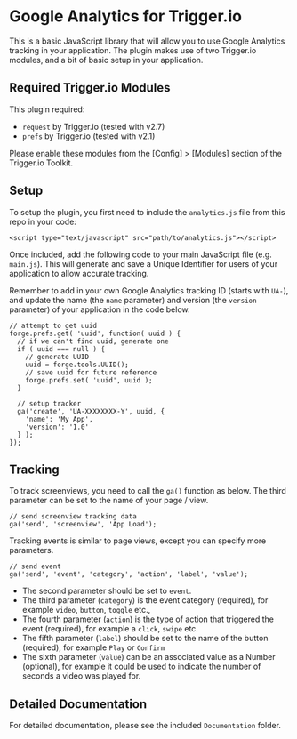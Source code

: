# Google Analytics for Trigger.io

This is a basic JavaScript library that will allow you to use Google Analytics tracking in your application. The plugin makes use of two Trigger.io modules, and a bit of basic setup in your application.

## Required Trigger.io Modules

This plugin required:
* ```request``` by Trigger.io (tested with v2.7)
* ```prefs``` by Trigger.io (tested with v2.1)

Please enable these modules from the [Config] > [Modules] section of the Trigger.io Toolkit.

## Setup

To setup the plugin, you first need to include the ```analytics.js``` file from this repo in your code:

```
<script type="text/javascript" src="path/to/analytics.js"></script>
```

Once included, add the following code to your main JavaScript file (e.g. ```main.js```). This will generate and save a Unique Identifier for users of your application to allow accurate tracking.

Remember to add in your own Google Analytics tracking ID (starts with ```UA-```), and update the name (the ```name``` parameter) and version (the ```version``` parameter) of your application in the code below.


```
// attempt to get uuid
forge.prefs.get( 'uuid', function( uuid ) {
  // if we can't find uuid, generate one
  if ( uuid === null ) {
    // generate UUID
    uuid = forge.tools.UUID();
    // save uuid for future reference
    forge.prefs.set( 'uuid', uuid );
  }
  
  // setup tracker
  ga('create', 'UA-XXXXXXXX-Y', uuid, {
    'name': 'My App',
    'version': '1.0'
  } );
});
```

## Tracking

To track screenviews, you need to call the ```ga()``` function as below. The third parameter can be set to the name of your page / view.

```
// send screenview tracking data
ga('send', 'screenview', 'App Load');
```

Tracking events is similar to page views, except you can specify more parameters.</p>

```
// send event
ga('send', 'event', 'category', 'action', 'label', 'value');
```

* The second parameter should be set to ```event```.
* The third parameter (```category```) is the event category (required), for example ```video```, ```button```, ```toggle``` etc.,
* The fourth parameter (```action```) is the type of action that triggered the event (required), for example a ```click```, ```swipe``` etc.
* The fifth parameter (```label```) should be set to the name of the button (required), for example ```Play``` or ```Confirm```
* The sixth parameter (```value```) can be an associated value as a Number (optional), for example it could be used to indicate the number of seconds a video was played for.

## Detailed Documentation

For detailed documentation, please see the included ```Documentation``` folder.